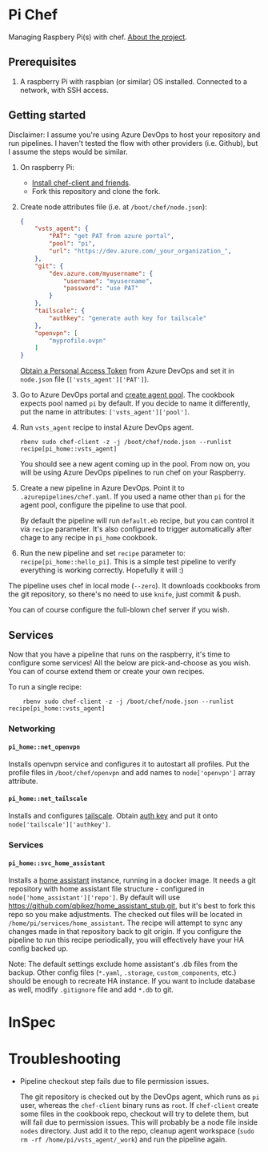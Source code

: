 # Pi Chef

Managing Raspbery Pi(s) with chef. [About the project](About.md).

## Prerequisites

1. A raspberry Pi with raspbian (or similar) OS installed. Connected to a network, with SSH access.

## Getting started

Disclaimer: I assume you're using Azure DevOps to host your repository and run pipelines. I haven't tested the flow with other providers (i.e. Github), but I assume the steps would be similar.

1. On raspberry Pi:
    * [Install chef-client and friends](InstallChef.md).
    * Fork this repository and clone the fork.
  
2. Create node attributes file (i.e. at `/boot/chef/node.json`):

    ```json
    {
        "vsts_agent": {
            "PAT": "get PAT from azure portal",
            "pool": "pi",
            "url": "https://dev.azure.com/_your_organization_",
        },
        "git": {
            "dev.azure.com/myusername": {
                "username": "myusername",
                "password": "use PAT"
            }
        },
        "tailscale": {
            "authkey": "generate auth key for tailscale"
        },
        "openvpn": [
            "myprofile.ovpn"
        ]
    }
    ```

    [Obtain a Personal Access Token](https://docs.microsoft.com/en-us/azure/devops/organizations/accounts/use-personal-access-tokens-to-authenticate?view=azure-devops&tabs=preview-page) from Azure DevOps and set it in `node.json` file (`['vsts_agent']['PAT']`).

3. Go to Azure DevOps portal and [create agent pool](https://docs.microsoft.com/en-us/azure/devops/pipelines/agents/pools-queues?view=azure-devops&tabs=yaml%2Cbrowser#creating-agent-pools). The cookbook expects pool named `pi` by default. If you decide to name it differently, put the name in attributes: `['vsts_agent']['pool']`.
4. Run `vsts_agent` recipe to instal Azure DevOps agent.

    ```shell
    rbenv sudo chef-client -z -j /boot/chef/node.json --runlist recipe[pi_home::vsts_agent]
    ```

    You should see a new agent coming up in the pool.
    From now on, you will be using Azure DevOps pipelines to run chef on your Raspberry.

5. Create a new pipeline in Azure DevOps. Point it to `.azurepipelines/chef.yaml`. If you used a name other than `pi` for the agent pool, configure the pipeline to use that pool.

    By default the pipeline will run `default.eb` recipe, but you can control it via `recipe` parameter. It's also configured to trigger automatically after chage to any recipe in `pi_home` cookbook.

6. Run the new pipeline and set `recipe` parameter to: `recipe[pi_home::hello_pi]`. This is a simple test pipeline to verify everything is working correctly. Hopefully it will :)


The pipeline uses chef in local mode (`--zero`). It downloads cookbooks from the git repository, so there's no need to use `knife`, just commit & push.

You can of course configure the full-blown chef server if you wish.

## Services

Now that you have a pipeline that runs on the raspberry, it's time to configure some services! All the below are pick-and-choose as you wish. You can of course extend them or create your own recipes.

To run a single recipe:

```shell
    rbenv sudo chef-client -z -j /boot/chef/node.json --runlist recipe[pi_home::vsts_agent]
```

### Networking

#### `pi_home::net_openvpn`

Installs openvpn service and configures it to autostart all profiles. Put the profile files in `/boot/chef/openvpn` and add names to `node['openvpn']` array attribute.

#### `pi_home::net_tailscale`

Installs and configures [tailscale](https://tailscale.com/). Obtain [auth key](https://login.tailscale.com/admin/settings/authkeys) and put it onto `node['tailscale']['authkey']`.

### Services

#### `pi_home::svc_home_assistant`

Installs a [home assistant](https://www.home-assistant.io/) instance, running in a docker image. 
It needs a git repository with home assistant file structure - configured in `node['home_assistant']['repo']`. 
By default will use https://github.com/qbikez/home_assistant_stub.git, but it's best to fork this repo so you make adjustments. 
The checked out files will be located in `/home/pi/services/home_assistant`. The recipe will attempt to sync any changes made in that repository back to git origin. If you configure the pipeline to run this recipe periodically, you will effectively have your HA config backed up. 

Note: The default settings exclude home assistant's .db files from the backup. Other config files (`*.yaml`, `.storage`, `custom_components`, etc.) should be enough to recreate HA instance. If you want to include database as well, modify `.gitignore` file and add `*.db` to git.

# InSpec


# Troubleshooting

- Pipeline checkout step fails due to file permission issues. 

    The git repository is checked out by the DevOps agent, which runs as `pi` user, whereas the `chef-client` binary runs as `root`. If `chef-client` create some files in the cookbook repo, checkout will try to delete them, but will fail due to permission issues. This will probably be a node file inside `nodes` directory. 
    Just add it to the repo, cleanup agent workspace (`sudo rm -rf /home/pi/vsts_agent/_work`) and run the pipeline again.